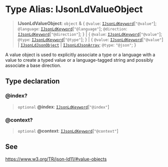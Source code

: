 # Type Alias: IJsonLdValueObject

> **IJsonLdValueObject**: `object` & \{ `@value`: [`IJsonLdKeyword`](IJsonLdKeyword.md)\[`"@value"`\]; `@language`: [`IJsonLdKeyword`](IJsonLdKeyword.md)\[`"@language"`\]; `@direction`: [`IJsonLdKeyword`](IJsonLdKeyword.md)\[`"@direction"`\]; \} \| \{ `@value`: [`IJsonLdKeyword`](IJsonLdKeyword.md)\[`"@value"`\]; `@type`: [`IJsonLdKeyword`](IJsonLdKeyword.md)\[`"@type"`\]; \} \| \{ `@value`: [`IJsonLdKeyword`](IJsonLdKeyword.md)\[`"@value"`\] \| [`IJsonLdJsonObject`](../interfaces/IJsonLdJsonObject.md) \| [`IJsonLdJsonArray`](IJsonLdJsonArray.md); `@type`: `"@json"`; \}

A value object is used to explicitly associate a type or a language with a value
to create a typed value or a language-tagged string and possibly associate a base direction.

## Type declaration

### @index?

> `optional` **@index**: [`IJsonLdKeyword`](IJsonLdKeyword.md)\[`"@index"`\]

### @context?

> `optional` **@context**: [`IJsonLdKeyword`](IJsonLdKeyword.md)\[`"@context"`\]

## See

https://www.w3.org/TR/json-ld11/#value-objects
